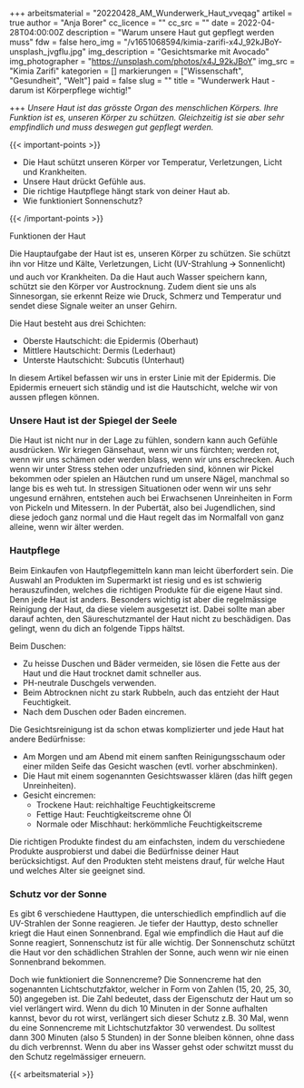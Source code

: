 +++
arbeitsmaterial = "20220428_AM_Wunderwerk_Haut_vveqag"
artikel = true
author = "Anja Borer"
cc_licence = ""
cc_src = ""
date = 2022-04-28T04:00:00Z
description = "Warum unsere Haut gut gepflegt werden muss"
fdw = false
hero_img = "/v1651068594/kimia-zarifi-x4J_92kJBoY-unsplash_jvgflu.jpg"
img_description = "Gesichtsmarke mit Avocado"
img_photographer = "https://unsplash.com/photos/x4J_92kJBoY"
img_src = "Kimia Zarifi"
kategorien = []
markierungen = ["Wissenschaft", "Gesundheit", "Welt"]
paid = false
slug = ""
title = "Wunderwerk Haut - darum ist Körperpflege wichtig!"

+++
_Unsere Haut ist das grösste Organ des menschlichen Körpers. Ihre Funktion ist es, unseren Körper zu schützen. Gleichzeitig ist sie aber sehr empfindlich und muss deswegen gut gepflegt werden._

{{< important-points >}} 



<ul>

<li>Die Haut schützt unseren Körper vor Temperatur, Verletzungen, Licht und Krankheiten.</li>

<li>Unsere Haut drückt Gefühle aus.</li>

<li>Die richtige Hautpflege hängt stark von deiner Haut ab.</li>

<li>Wie funktioniert Sonnenschutz?</li>

</ul> {{< /important-points >}}

Funktionen der Haut

Die Hauptaufgabe der Haut ist es, unseren Körper zu schützen. Sie schützt ihn vor Hitze und Kälte, Verletzungen, Licht (UV-Strahlung 🡪 Sonnenlicht) und auch vor Krankheiten. Da die Haut auch Wasser speichern kann, schützt sie den Körper vor Austrocknung. Zudem dient sie uns als Sinnesorgan, sie erkennt Reize wie Druck, Schmerz und Temperatur und sendet diese Signale weiter an unser Gehirn.

Die Haut besteht aus drei Schichten:

* Oberste Hautschicht: die Epidermis (Oberhaut)
* Mittlere Hautschicht: Dermis (Lederhaut)
* Unterste Hautschicht: Subcutis (Unterhaut)

In diesem Artikel befassen wir uns in erster Linie mit der Epidermis. Die Epidermis erneuert sich ständig und ist die Hautschicht, welche wir von aussen pflegen können.

### Unsere Haut ist der Spiegel der Seele

Die Haut ist nicht nur in der Lage zu fühlen, sondern kann auch Gefühle ausdrücken. Wir kriegen Gänsehaut, wenn wir uns fürchten; werden rot, wenn wir uns schämen oder werden blass, wenn wir uns erschrecken. Auch wenn wir unter Stress stehen oder unzufrieden sind, können wir Pickel bekommen oder spielen an Häutchen rund um unsere Nägel, manchmal so lange bis es weh tut. In stressigen Situationen oder wenn wir uns sehr ungesund ernähren, entstehen auch bei Erwachsenen Unreinheiten in Form von Pickeln und Mitessern. In der Pubertät, also bei Jugendlichen, sind diese jedoch ganz normal und die Haut regelt das im Normalfall von ganz alleine, wenn wir älter werden.

### Hautpflege

Beim Einkaufen von Hautpflegemitteln kann man leicht überfordert sein. Die Auswahl an Produkten im Supermarkt ist riesig und es ist schwierig herauszufinden, welches die richtigen Produkte für die eigene Haut sind. Denn jede Haut ist anders. Besonders wichtig ist aber die regelmässige Reinigung der Haut, da diese vielem ausgesetzt ist. Dabei sollte man aber darauf achten, den Säureschutzmantel der Haut nicht zu beschädigen. Das gelingt, wenn du dich an folgende Tipps hältst.

Beim Duschen:

* Zu heisse Duschen und Bäder vermeiden, sie lösen die Fette aus der Haut und die Haut trocknet damit schneller aus.
* PH-neutrale Duschgels verwenden.
* Beim Abtrocknen nicht zu stark Rubbeln, auch das entzieht der Haut Feuchtigkeit.
* Nach dem Duschen oder Baden eincremen.

Die Gesichtsreinigung ist da schon etwas komplizierter und jede Haut hat andere Bedürfnisse:

* Am Morgen und am Abend mit einem sanften Reinigungsschaum oder einer milden Seife das Gesicht waschen (evtl. vorher abschminken).
* Die Haut mit einem sogenannten Gesichtswasser klären (das hilft gegen Unreinheiten).
* Gesicht eincremen:
  * Trockene Haut: reichhaltige Feuchtigkeitscreme
  * Fettige Haut: Feuchtigkeitscreme ohne Öl
  * Normale oder Mischhaut: herkömmliche Feuchtigkeitscreme

Die richtigen Produkte findest du am einfachsten, indem du verschiedene Produkte ausprobierst und dabei die Bedürfnisse deiner Haut berücksichtigst. Auf den Produkten steht meistens drauf, für welche Haut und welches Alter sie geeignet sind.

### Schutz vor der Sonne

Es gibt 6 verschiedene Hauttypen, die unterschiedlich empfindlich auf die UV-Strahlen der Sonne reagieren. Je tiefer der Hauttyp, desto schneller kriegt die Haut einen Sonnenbrand. Egal wie empfindlich die Haut auf die Sonne reagiert, Sonnenschutz ist für alle wichtig. Der Sonnenschutz schützt die Haut vor den schädlichen Strahlen der Sonne, auch wenn wir nie einen Sonnenbrand bekommen.

Doch wie funktioniert die Sonnencreme? Die Sonnencreme hat den sogenannten Lichtschutzfaktor, welcher in Form von Zahlen (15, 20, 25, 30, 50) angegeben ist. Die Zahl bedeutet, dass der Eigenschutz der Haut um so viel verlängert wird. Wenn du dich 10 Minuten in der Sonne aufhalten kannst, bevor du rot wirst, verlängert sich dieser Schutz z.B. 30 Mal, wenn du eine Sonnencreme mit Lichtschutzfaktor 30 verwendest. Du solltest dann 300 Minuten (also 5 Stunden) in der Sonne bleiben können, ohne dass du dich verbrennst. Wenn du aber ins Wasser gehst oder schwitzt musst du den Schutz regelmässiger erneuern.




{{< arbeitsmaterial >}}

